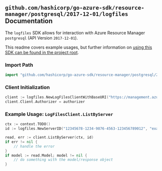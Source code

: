 
## `github.com/hashicorp/go-azure-sdk/resource-manager/postgresql/2017-12-01/logfiles` Documentation

The `logfiles` SDK allows for interaction with Azure Resource Manager `postgresql` (API Version `2017-12-01`).

This readme covers example usages, but further information on [using this SDK can be found in the project root](https://github.com/hashicorp/go-azure-sdk/tree/main/docs).

### Import Path

```go
import "github.com/hashicorp/go-azure-sdk/resource-manager/postgresql/2017-12-01/logfiles"
```


### Client Initialization

```go
client := logfiles.NewLogFilesClientWithBaseURI("https://management.azure.com")
client.Client.Authorizer = authorizer
```


### Example Usage: `LogFilesClient.ListByServer`

```go
ctx := context.TODO()
id := logfiles.NewServerID("12345678-1234-9876-4563-123456789012", "example-resource-group", "serverValue")

read, err := client.ListByServer(ctx, id)
if err != nil {
	// handle the error
}
if model := read.Model; model != nil {
	// do something with the model/response object
}
```

